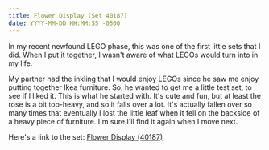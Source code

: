 ```yaml
---
title: Flower Display (Set 40187)
date: YYYY-MM-DD HH:MM:SS -0500
---
```


In my recent newfound LEGO phase, this was one of the first little sets that I did. When I put it together, I wasn't aware of what LEGOs would turn into in my life.

My partner had the inkling that I would enjoy LEGOs since he saw me enjoy putting together Ikea furniture. So, he wanted to get me a little test set, to see if I liked it. This is what he started with. It's cute and fun, but at least the rose is a bit top-heavy, and so it falls over a lot. It's actually fallen over so many times that eventually I lost the little leaf when it fell on the backside of a heavy piece of furniture. I'm sure I'll find it again when I move next.

Here's a link to the set: [Flower Display (40187)](https://www.lego.com/en-us/product/lego-flower-display-40187)

